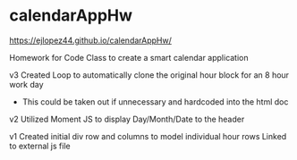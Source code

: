 # calendarAppHw

https://ejlopez44.github.io/calendarAppHw/

Homework for Code Class to create a smart calendar application

v3
Created Loop to automatically clone the original hour block for an 8 hour work day
- This could be taken out if unnecessary and hardcoded into the html doc

v2
Utilized Moment JS to display Day/Month/Date to the header

v1
Created initial div row and columns to model individual hour rows
Linked to external js file
